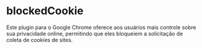 # blockedCookie
Este plugin para o Google Chrome oferece aos usuários mais controle sobre sua privacidade online, permitindo que eles bloqueiem a solicitação de coleta de cookies de sites.
